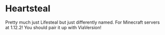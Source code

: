 # Heartsteal
Pretty much just Lifesteal but just differently named. For Minecraft servers at 1.12.2! You should pair it up with ViaVersion!
